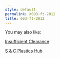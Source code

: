 ```yaml
---
style: default
permalink: X603-ft-2012
title: 603-ft-2012
---
```

You may also like:

[Insufficient Clearance](http://scp-wiki.net/insufficient-clearance)

[S & C Plastics Hub](http://scp-wiki.net/the-s-c-plastics-hub)
